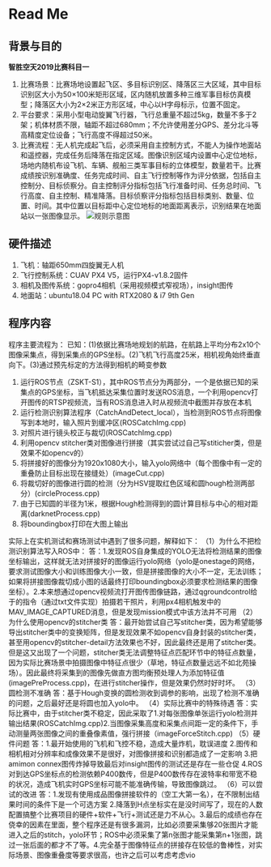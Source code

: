 # Read Me
##  背景与目的
**智胜空天2019比赛科目一**
1. 比赛场景：比赛场地设置起飞区、多目标识别区、降落区三大区域，其中目标识别区大小为50×100米矩形区域，区内随机放置多种三维军事目标仿真模型；降落区大小为2×2米正方形区域，中心以H字母标示，位置不固定。
2. 平台要求：采用小型电动旋翼飞行器，飞行总重量不超过5kg，数量不多于2架；机体材质不限，轴距不超过680mm；不允许使用差分GPS、差分北斗等高精度定位设备；飞行高度不得超过50米。
3. 比赛流程：无人机完成起飞后，必须采用自主控制方式，不能人为操作地面站和遥控器，完成任务后降落在指定区域。图像识别区域内设置中心定位地标，场地内随机布设飞机、车辆、舰船三类军事目标的立体模型，数量若干。比赛成绩按识别准确度、任务完成时间、自主飞行控制等作为评分依据，包括自主控制分、目标侦察分。自主控制评分指标包括飞行准备时间、任务总时间、飞行高度、自主控制、精准降落。目标侦察评分指标包括目标类别、数量、位置、时间。其中位置以目标距中心定位地标的地面距离表示，识别结果在地面站以一张图像显示。
![规则示意图](http://www.sc.sdu.edu.cn/__local/F/F7/56/4C68EF3919DAF7AE8BB399F5906_AC333DE4_6DA68.png)

## 硬件描述
1. 飞机：轴距650mm四旋翼无人机
2. 飞行控制系统：CUAV PX4 V5，运行PX4-v1.8.2固件
3. 相机及图传系统：gopro4相机（采用视频模式窄视场），insight图传
4. 地面站：ubuntu18.04 PC with RTX2080 & i7 9th Gen

## 程序内容
程序主要流程为：
已知：(1)依据比赛场地规划的航路，在航路上平均分布2x10个图像采集点，得到采集点的GPS坐标。(2)飞机飞行高度25米，相机视角始终垂直向下。(3)通过预先标定的方法得到相机的畸变参数
1. 运行ROS节点（ZSKT-S1），其中ROS节点分为两部分，一个是依据已知的采集点的GPS坐标，当飞机抵达采集位置时发送ROS消息，一个利用opencv打开图传的RTSP视频流，当有ROS消息进入时从视频流中截图并存放在本机
2. 运行检测识别算法程序（CatchAndDetect_local），当检测到ROS节点将图像写到本地时，输入照片到缓冲区(ROSCatchImg.cpp)
3. 对照片进行镜头校正与裁切(ROSCatchImg.cpp)
4. 利用opencv stitcher类对图像进行拼接（其实尝试过自己写stiticher类，但是效果不如opencv的）
5. 将拼接好的图像分为1920x1080大小，输入yolo网络中（每个图像中有一定的重叠防止目标出现在接缝处）(imageCut.cpp)
6. 将裁切好的图像进行圆的检测（分为HSV提取红色区域和圆hough检测两部分）(circleProcess.cpp)
7. 由于已知圆的半径为1米，根据Hough检测得到的圆计算目标与中心的相对距离(darknetProcess.cpp)
8. 将boundingbox打印在大图上输出

实际上在实机测试和赛场测试中遇到了很多问题，解释如下：
（1）为什么不把检测识别算法写入ROS中：
答：1.发现ROS自身集成的YOLO无法将检测结果的图像坐标输出，这样就无法对拼接好的图像运行yolo网络（yolo是onestage的网络，要求测试图像大小和训练图像大小一致，但是拼接图像的大小不一定，无法训练；如果将拼接图像裁切成小图的话最终打印boundingbox必须要求检测结果的图像坐标）。2.本来想通过opencv视频流打开图传图像链路，通过qgroundcontrol给于的指令（通过txt文件实现）拍摄若干照片，利用px4相机触发中的MAV_IMAGE_CAPTURED消息，但是发现mission模式中该方法并不可用
（2）为什么使用opencv的stitcher类
答：最开始尝试自己写stitcher类，因为希望能够导出stitcher类中的变换矩阵，但是发现效果不如opencv自身封装的stitcher类，甚至用opencv的stitcher-detail方法效果也不好，因此最终还是用了stitcher类。
但是这又出现了一个问题，stitcher类无法调整特征点匹配环节中的特征点数量，因为实际比赛场景中拍摄图像中特征点很少（草地，特征点数量远远不如北苑操场）。因此最终将采集到的图像先做直方图均衡预处理人为添加特征值(imagePreProcess.cpp)，在进行stitcher操作，但是效果仍然时好时坏。
（3）圆检测不准确
答：基于Hough变换的圆检测收到调参的影响，出现了检测不准确的问题，之后最好还是将圆也加入yolo中。
（4）实际比赛中的特殊待遇
答：实际比赛中，由于stitcher类不稳定，因此采取了1.对每张图像单张运行yolo检测并输出结果(ROSCatchImg.cpp)2.当图像采集高度和采集点间距一定的条件下，手动测量两张图像之间的重叠像素值，强行拼接（imageForceStitch.cpp)
（5）硬件问题
答：1.最开始使用的飞机和飞控不稳，造成大量炸机，耽误进度 2.图传和相机相对分辨率和成像效果不是很好，对图像拼接和识别都造成了一定影响 3.把amimon connex图传炸掉导致最后对insight图传的测试还是存在一些仓促  4.ROS对到达GPS坐标点的检测依赖P400数传，但是P400数传存在波特率和带宽不稳的状况，造成飞机实时GPS坐标可能不能准确传输，导致图像跳过。
（6）可以尝试的改进
答：1.发现有使用成品图像拼接软件的（空工大第一名），在不限制出结果时间的条件下是一个可选方案 2.降落到H点坐标实在是没时间写了，现在的人数配置搞整个比赛项目的硬件+软件+飞行+测试还是力不从心。3.最后的成绩也存在侥幸的因素在里面，整个程序还是有很多漏洞，比如必须要采集够20张图片才能进入之后的stitch，yolo环节；ROS中必须采集了第n张图才能采集第n+1张图，跳过一张后面的都才不了等。4.完全基于图像特征点的拼接存在较低的鲁棒性，对实际场景、图像重叠度等要求很高，也许之后可以考虑考虑vio
